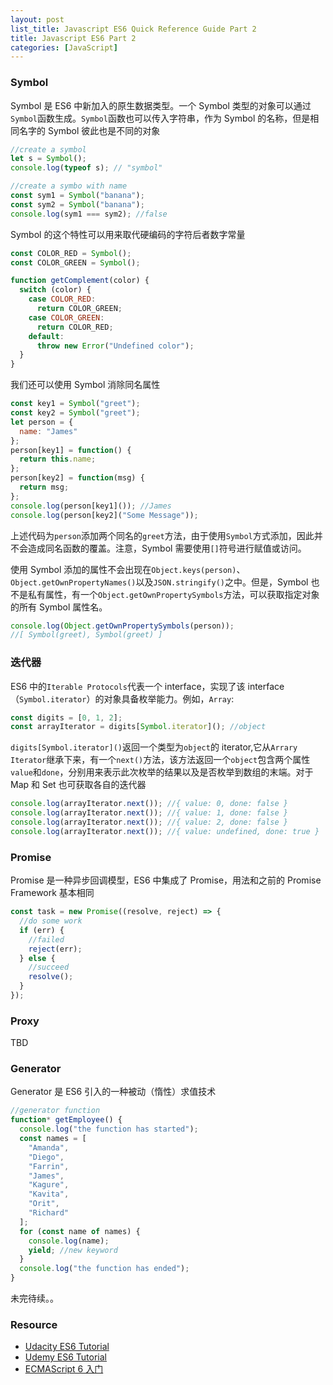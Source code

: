 ```yaml
---
layout: post
list_title: Javascript ES6 Quick Reference Guide Part 2
title: Javascript ES6 Part 2
categories: [JavaScript]
---
```


### Symbol

Symbol 是 ES6 中新加入的原生数据类型。一个 Symbol 类型的对象可以通过`Symbol`函数生成。`Symbol`函数也可以传入字符串，作为 Symbol 的名称，但是相同名字的 Symbol 彼此也是不同的对象

```javascript
//create a symbol
let s = Symbol();
console.log(typeof s); // "symbol"

//create a symbo with name
const sym1 = Symbol("banana");
const sym2 = Symbol("banana");
console.log(sym1 === sym2); //false
```

Symbol 的这个特性可以用来取代硬编码的字符后者数字常量

```javascript
const COLOR_RED = Symbol();
const COLOR_GREEN = Symbol();

function getComplement(color) {
  switch (color) {
    case COLOR_RED:
      return COLOR_GREEN;
    case COLOR_GREEN:
      return COLOR_RED;
    default:
      throw new Error("Undefined color");
  }
}
```

我们还可以使用 Symbol 消除同名属性

```javascript
const key1 = Symbol("greet");
const key2 = Symbol("greet");
let person = {
  name: "James"
};
person[key1] = function() {
  return this.name;
};
person[key2] = function(msg) {
  return msg;
};
console.log(person[key1]()); //James
console.log(person[key2]("Some Message"));
```

上述代码为`person`添加两个同名的`greet`方法，由于使用`Symbol`方式添加，因此并不会造成同名函数的覆盖。注意，Symbol 需要使用`[]`符号进行赋值或访问。

使用 Symbol 添加的属性不会出现在`Object.keys(person)`、`Object.getOwnPropertyNames()`以及`JSON.stringify()`之中。但是，Symbol 也不是私有属性，有一个`Object.getOwnPropertySymbols`方法，可以获取指定对象的所有 Symbol 属性名。

```javascript
console.log(Object.getOwnPropertySymbols(person));
//[ Symbol(greet), Symbol(greet) ]
```

### 迭代器

ES6 中的`Iterable Protocols`代表一个 interface，实现了该 interface（`Symbol.iterator`）的对象具备枚举能力。例如，`Array`:

```javascript
const digits = [0, 1, 2];
const arrayIterator = digits[Symbol.iterator](); //object
```

`digits[Symbol.iterator]()`返回一个类型为`object`的 iterator,它从`Arrary Iterator`继承下来，有一个`next()`方法，该方法返回一个`object`包含两个属性`value`和`done`，分别用来表示此次枚举的结果以及是否枚举到数组的末端。对于 Map 和 Set 也可获取各自的迭代器

```javascript
console.log(arrayIterator.next()); //{ value: 0, done: false }
console.log(arrayIterator.next()); //{ value: 1, done: false }
console.log(arrayIterator.next()); //{ value: 2, done: false }
console.log(arrayIterator.next()); //{ value: undefined, done: true }
```

### Promise

Promise 是一种异步回调模型，ES6 中集成了 Promise，用法和之前的 Promise Framework 基本相同

```javascript
const task = new Promise((resolve, reject) => {
  //do some work
  if (err) {
    //failed
    reject(err);
  } else {
    //succeed
    resolve();
  }
});
```

### Proxy

TBD

### Generator

Generator 是 ES6 引入的一种被动（惰性）求值技术

```javascript
//generator function
function* getEmployee() {
  console.log("the function has started");
  const names = [
    "Amanda",
    "Diego",
    "Farrin",
    "James",
    "Kagure",
    "Kavita",
    "Orit",
    "Richard"
  ];
  for (const name of names) {
    console.log(name);
    yield; //new keyword
  }
  console.log("the function has ended");
}
```
未完待续。。

### Resource

- [Udacity ES6 Tutorial](https://classroom.udacity.com/courses/ud356)
- [Udemy ES6 Tutorial](https://www.udemy.com/javascript-es6-tutorial)
- [ECMAScript 6 入门](http://es6.ruanyifeng.com/)
